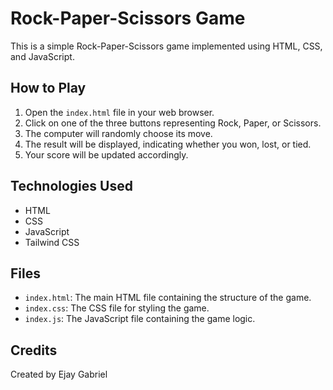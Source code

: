 # Rock-Paper-Scissors Game

This is a simple Rock-Paper-Scissors game implemented using HTML, CSS, and JavaScript.

## How to Play

1.  Open the `index.html` file in your web browser.
2.  Click on one of the three buttons representing Rock, Paper, or Scissors.
3.  The computer will randomly choose its move.
4.  The result will be displayed, indicating whether you won, lost, or tied.
5.  Your score will be updated accordingly.

## Technologies Used

*   HTML
*   CSS
*   JavaScript
*   Tailwind CSS

## Files

*   `index.html`: The main HTML file containing the structure of the game.
*   `index.css`: The CSS file for styling the game.
*   `index.js`: The JavaScript file containing the game logic.

## Credits

Created by Ejay Gabriel
